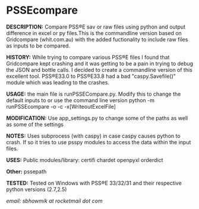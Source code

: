# PSSEcompare
<b>DESCRIPTION:</b>
Compare PSS®E sav or raw files using python and output difference in excel or py files.This is the commandline version 
based on Gridcompare (whit.com.au) with the added fuctionality to include raw files as inputs to be compared.

<b>HISTORY:</b> 
While trying to compare various PSS®E files I found that Gridcompare kept crashing and it was getting to be a pain
in trying to debug the JSON and bottle calls. I decided to create a commandline version of this excellent tool.
PSS®E33.0 to PSS®E33.8 had a bad "caspy.Savefile()" module which was leading to the crashes.

<b>USAGE:</b>
the main file is runPSSECompare.py. Modify this to change the default inputs to or use the command line version
python -m runPSSEcompare -o <Originalfile> -c <File2compare> -x[WriteoutExcelFile]

<b>MODIFICATION:</b>
Use app_settings.py to change some of the paths as well as some of the settings

<b>NOTES:</b>
Uses subprocess (with caspy) in case caspy causes python to crash. If so it tries to use psspy modules
to access the data within the input files.

<b>USES:</b> 
Public modules/library:
certifi
chardet
openpyxl
orderdict

<b>Other:</b>
pssepath


<b>TESTED:</b>
Tested on Windows with PSS®E 33/32/31 and their respective python versions (2.7,2.5)

<i>email: sbhowmik at rocketmail dot com</i>
